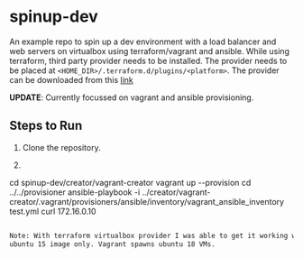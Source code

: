 
# spinup-dev

An example repo to spin up a dev environment with a load balancer and web servers
on virtualbox using terraform/vagrant and ansible. While using terraform,
third party provider needs to be installed. The provider needs to be placed at
`<HOME_DIR>/.terraform.d/plugins/<platform>`. The provider can be downloaded
from this [link](https://github.com/terra-farm/terraform-provider-virtualbox/releases/tag/v0.2.0)

**UPDATE**: Currently focussed on vagrant and ansible provisioning.

## Steps to Run

1. Clone the repository.
2. ```sh

cd spinup-dev/creator/vagrant-creator
vagrant up --provision
cd ../../provisioner
ansible-playbook -i ../creator/vagrant-creator/.vagrant/provisioners/ansible/inventory/vagrant_ansible_inventory
test.yml
curl 172.16.0.10

```sh

Note: With terraform virtualbox provider I was able to get it working with
ubuntu 15 image only. Vagrant spawns ubuntu 18 VMs.
